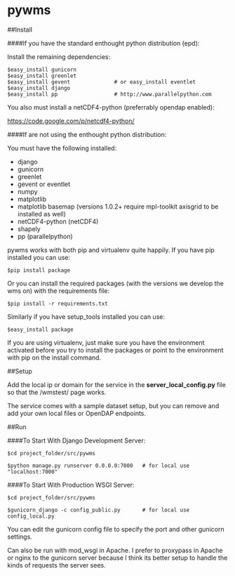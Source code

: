 pywms
=========

##Install

####If you have the standard enthought python distribution (epd):

Install the remaining dependencies:

    $easy_install gunicorn
    $easy_install greenlet
    $easy_install gevent              # or easy_install eventlet
    $easy_install django
    $easy_install pp                  # http://www.parallelpython.com

You also must install a netCDF4-python (preferrably opendap enabled):

https://code.google.com/p/netcdf4-python/

####If are not using the enthought python distribution:

You must have the following installed:

- django
- gunicorn
- greenlet
- gevent or eventlet
- numpy
- matplotlib
- matplotlib basemap (versions 1.0.2+ require mpl-toolkit axisgrid to be installed as well)
- netCDF4-python (netCDF4)
- shapely
- pp (parallelpython)

pywms works with both pip and virtualenv quite happily. If you
have pip installed you can use:

    $pip install package

Or you can install the required packages (with the versions we develop
the wms on) with the requirements file:

    $pip install -r requirements.txt
    
Similarly if you have setup_tools installed you can use:

    $easy_install package
    
If you are using virtualenv, just make sure you have the environment
activated before you try to install the packages or point to the environment
with pip on the install command.

##Setup

Add the local ip or domain for the service in the **server_local_config.py**
file so that the /wmstest/ page works.

The service comes with a sample dataset setup, but you can remove and add your own
local files or OpenDAP endpoints.

##Run

####To Start With Django Development Server:

    $cd project_folder/src/pywms

    $python manage.py runserver 0.0.0.0:7000   # for local use "localhost:7000"

####To Start With Production WSGI Server:

    $cd project_folder/src/pywms

    $gunicorn_django -c config_public.py       # for local use config_local.py

You can edit the gunicorn config file to specify the port and other
gunicorn settings.

Can also be run with mod_wsgi in Apache. I prefer to proxypass
in Apache or nginx to the gunicorn server because I think its better setup
to handle the kinds of requests the server sees.

